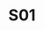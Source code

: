 ---
title: S01
dimension: strategic
tags:
- alignment
- strategy
- vision
- objectives
- goals
- roadmap
- priorities
- coherence
- governance
- outcomes
- kpis
nav_order: 2.1
deprecated: false
description: Exec Design Authority
requirement: The solution **SHOULD** be aligned to stated strategy approved at an
  executive level. e.g. TD Design Authority, P&P DA etc.
complete: false
todos:
- Complete the more info section
- What is EDA?
- Who to talk to about EDA?
- Add examples
- Any tech links?
- Complete further reading
more_info: |
  The Executive Design Authority (EDA) ensures strategic alignment of solutions. Provide explicit references to approved strategies (e.g. TD Design Authority, P&P DA) in architecture documents and record approvals.

  Minimum evidence:
  - Strategy alignment section in Solution Architecture Overview
  - Minutes or approval record from relevant design authority
  - Named accountable senior architect / authority contact
examples:
- title: Alignment Pack Excerpt
  content: '"Section 2.1 Strategic Alignment: This solution implements capabilities
    4.2 and 7.1 from the TD Strategy and was endorsed by P&P DA on 12 Sep 2025 (Ref:
    DA-2025-0912)."

    '
technology:
- title: Confluence
  content: Used to store design authority packs and approval logs.
- title: SharePoint
  content: Holds executive strategies and controlled versions.
further_reading:
- title: TD Design Authority Overview
  content: Roles, responsibilities and escalation paths.
  url: https://architecture.digital.nhs.uk/governance/td-design-authority
- title: Strategy to Delivery Guidance
  content: How to map solution scope to strategic objectives.
  url: https://architecture.digital.nhs.uk/guidance/strategy-mapping
assessment_guidance: |
  Assessment focus:
    Validate demonstrable, current alignment to approved executive strategies with traceable endorsement and challenge history.

  Steps:
    1. Locate strategy alignment section in core architecture doc: confirm explicit references (IDs / version dates) to each governing strategy.
    2. Retrieve latest design authority minutes / decision log: verify this solution appears with outcome (approved / conditional) & date.
    3. Inspect any conditional approvals: check condition actions exist & status (no orphan conditions).
    4. Pick 2 significant architecture decisions; confirm each notes strategic objective or principle linkage not just implicitly assumed.
    5. Review change since last authority engagement: are material deltas (scope, tech pivot) re-presented or at least notified?

  Evidence:
    - Excerpt of alignment section (with strategy references)
    - Authority decision entry (ID, outcome, date, conditions)
    - Condition tracking item(s)
    - Decision record linking strategy objective

  Red flags:
    - Generic wording (“aligned to NHS strategy”) without concrete identifiers
    - Approval older than threshold (e.g. > 9 months) with substantial solution evolution
    - Conditions marked done but no artefact update PR link
    - Strategy changes unreflected in design choices

  Maturity signals:
    - Automated diff highlighting strategy updates that may impact solution
    - Authority outcomes machine-readable & cross-linked to ADRs
    - Alignment coverage metrics (objectives mapped vs total relevant)

  Quick improvements:
    - Add table: Strategy Element | Related Capability | Supporting Decision | Evidence Link
    - Implement linter requiring versioned strategy references
    - Track condition closure via tagged pull requests
assessment_examples:
  '0':
  - example: No explicit strategy references; claims of alignment are generic.
  - example: Authority approvals absent or outdated (>12 months) with major design
      drift.
  '1':
  - example: Single strategy cited without version/date; conditional approval actions
      missing follow-up tracking.
  - example: Decisions rarely link to strategic objectives.
  '2':
  - example: Core strategies referenced with version; decision log includes occasional
      objective linkage.
  - example: Conditions recorded but status updates intermittent.
  '3':
  - example: All major decisions map to objectives/principles; condition actions tracked
      to closure.
  - example: Re-engagement with authority on material scope changes documented.
  '4':
  - example: Automated diff monitoring flags strategy updates prompting impact assessment.
  - example: Coverage matrix (objectives ↔ decisions) maintained and reviewed quarterly.
  '5':
  - example: Machine-readable strategy references integrated into ADR template; alignment
      gaps create backlog items automatically.
  - example: Metrics show decreasing time to reconcile design after strategy changes.
---